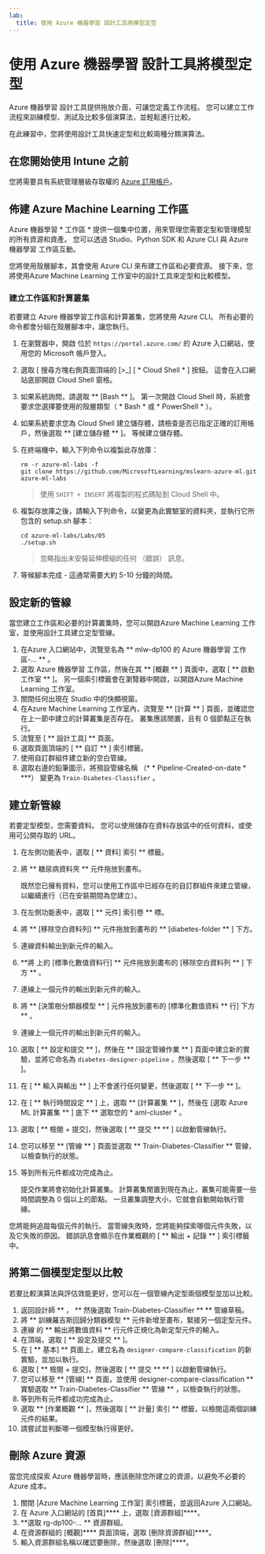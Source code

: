 ```yaml
---
lab:
  title: 使用 Azure 機器學習 設計工具將模型定型
---
```


# 使用 Azure 機器學習 設計工具將模型定型

Azure 機器學習 設計工具提供拖放介面，可讓您定義工作流程。 您可以建立工作流程來訓練模型、測試及比較多個演算法，並輕鬆進行比較。

在此練習中，您將使用設計工具快速定型和比較兩種分類演算法。

## 在您開始使用 Intune 之前

您將需要具有系統管理層級存取權的 [Azure 訂用帳戶](https://azure.microsoft.com/free?azure-portal=true)。

## 佈建 Azure Machine Learning 工作區

Azure 機器學習 * 工作區 * 提供一個集中位置，用來管理您需要定型和管理模型的所有資源和資產。 您可以透過 Studio、Python SDK 和 Azure CLI 與 Azure 機器學習 工作區互動。

您將使用殼層腳本，其會使用 Azure CLI 來布建工作區和必要資源。 接下來，您將使用Azure Machine Learning 工作室中的設計工具來定型和比較模型。

### 建立工作區和計算叢集

若要建立 Azure 機器學習工作區和計算叢集，您將使用 Azure CLI。 所有必要的命令都會分組在殼層腳本中，讓您執行。

1. 在瀏覽器中，開啟 位於 `https://portal.azure.com/` 的 Azure 入口網站，使用您的 Microsoft 帳戶登入。
1. 選取 \[ 搜尋方塊右側頁面頂端的 [>_] [ * Cloud Shell * ] 按鈕。 這會在入口網站底部開啟 Cloud Shell 窗格。
1. 如果系統詢問，請選取 ** [Bash ** ]。 第一次開啟 Cloud Shell 時，系統會要求您選擇要使用的殼層類型（ * Bash * 或 * PowerShell * ）。
1. 如果系統要求您為 Cloud Shell 建立儲存體，請檢查是否已指定正確的訂用帳戶，然後選取 ** [建立儲存體 ** ]。 等候建立儲存體。
1. 在終端機中，輸入下列命令以複製此存放庫：

    ```azurecli
    rm -r azure-ml-labs -f
    git clone https://github.com/MicrosoftLearning/mslearn-azure-ml.git azure-ml-labs
    ```

    > 使用 `SHIFT + INSERT` 將複製的程式碼貼到 Cloud Shell 中。

1. 複製存放庫之後，請輸入下列命令，以變更為此實驗室的資料夾，並執行它所包含的 setup.sh 腳本：

    ```azurecli
    cd azure-ml-labs/Labs/05
    ./setup.sh
    ```

    > 忽略指出未安裝延伸模組的任何 （錯誤） 訊息。

1. 等候腳本完成 - 這通常需要大約 5-10 分鐘的時間。

## 設定新的管線

當您建立工作區和必要的計算叢集時，您可以開啟Azure Machine Learning 工作室，並使用設計工具建立定型管線。

1. 在Azure 入口網站中，流覽至名為 ** mlw-dp100 的 Azure 機器學習 工作區-... ** 。
1. 選取 Azure 機器學習 工作區，然後在其 ** [概觀 ** ] 頁面中，選取 [ ** 啟動工作室 ** ]。 另一個索引標籤會在瀏覽器中開啟，以開啟Azure Machine Learning 工作室。
1. 關閉任何出現在 Studio 中的快顯視窗。
1. 在Azure Machine Learning 工作室內，流覽至 ** [計算 ** ] 頁面，並確認您在上一節中建立的計算叢集是否存在。 叢集應該閒置，且有 0 個節點正在執行。
1. 流覽至 [ ** 設計工具] ** 頁面。
1. 選取頁面頂端的 [ ** 自訂 ** ] 索引標籤。
1. 使用自訂群組件建立新的空白管線。
1. 選取右邊的鉛筆圖示，將預設管線名稱 （* * Pipeline-Created-on-date * ***） 變更為 `Train-Diabetes-Classifier` 。


## 建立新管線

若要定型模型，您需要資料。 您可以使用儲存在資料存放區中的任何資料，或使用可公開存取的 URL。

1. 在左側功能表中，選取 [ ** 資料] 索引 ** 標籤。
1. 將 ** 糖尿病資料夾 ** 元件拖放到畫布。

    既然您已擁有資料，您可以使用工作區中已經存在的自訂群組件來建立管線，以繼續進行（已在安裝期間為您建立）。

1. 在左側功能表中，選取 [ ** 元件] 索引卷 ** 標。
1. 將 ** [移除空白資料列] ** 元件拖放到畫布的 ** [diabetes-folder ** ] 下方。
1. 連線資料輸出到新元件的輸入。
1. **將 上的 [標準化數值資料行] ** 元件拖放到畫布的 [移除空白資料列 ** ] 下方 ** 。
1. 連線上一個元件的輸出到新元件的輸入。
1. 將 ** [決策樹分類器模型 ** ] 元件拖放到畫布的 [標準化數值資料 ** 行] 下方 ** 。
1. 連線上一個元件的輸出到新元件的輸入。
1. 選取 [ ** 設定和提交 ** ]，然後在 ** [設定管線作業 ** ] 頁面中建立新的實驗，並將它命名為 `diabetes-designer-pipeline` ，然後選取 [ ** 下一步 ** ]。
1. 在 [ ** 輸入與輸出 ** ] 上不會進行任何變更，然後選取 [ ** 下一步 ** ]。
1. 在 [ ** 執行時間設定 ** ] 上，選取 ** [計算叢集 ** ]，然後在 [選取 Azure ML 計算叢集 ** ] 底下 ** 選取您的 * aml-cluster * 。
1. 選取 [ ** 檢閱 + 提交]，然後選取 [ ** 提交 ** ** ] 以啟動管線執行。
1. 您可以移至 ** [管線 ** ] 頁面並選取 ** Train-Diabetes-Classifier ** 管線，以檢查執行的狀態。
1. 等到所有元件都成功完成為止。

    提交作業將會初始化計算叢集。 計算叢集閒置到現在為止，叢集可能需要一些時間調整為 0 個以上的節點。 一旦叢集調整大小，它就會自動開始執行管線。

您將能夠追蹤每個元件的執行。 當管線失敗時，您將能夠探索哪個元件失敗，以及它失敗的原因。 錯誤訊息會顯示在作業概觀的 [ ** 輸出 + 記錄 ** ] 索引標籤中。

## 將第二個模型定型以比較

若要比較演算法與評估效能更好，您可以在一個管線內定型兩個模型並加以比較。

1. 返回設計師 ** ， ** 然後選取 Train-Diabetes-Classifier ** ** 管線草稿。
1. 將 ** 訓練羅吉斯回歸分類器模型 ** 元件新增至畫布，緊接另一個定型元件。
1. 連線 的 ** 輸出將數值資料 ** 行元件正規化為新定型元件的輸入。
1. 在頂端，選取 [ ** 設定及提交 ** ]。
1. 在 [ ** 基本] ** 頁面上，建立名為 `designer-compare-classification` 的新實驗，並加以執行。
1. 選取 [ ** 檢閱 + 提交]，然後選取 [ ** 提交 ** ** ] 以啟動管線執行。
1. 您可以移至 ** [管線] ** 頁面，並使用 designer-compare-classification ** 實驗選取 ** Train-Diabetes-Classifier ** 管線 ** ，以檢查執行的狀態。
1. 等到所有元件都成功完成為止。  
1. 選取 ** [作業概觀 ** ]，然後選取 [ ** 計量] 索引 ** 標籤，以檢閱這兩個訓練元件的結果。
1. 請嘗試並判斷哪一個模型執行得更好。

## 刪除 Azure 資源

當您完成探索 Azure 機器學習時，應該刪除您所建立的資源，以避免不必要的 Azure 成本。

1. 關閉 [Azure Machine Learning 工作室] 索引標籤，並返回Azure 入口網站。
1. 在 Azure 入口網站的 [首頁]**** 上，選取 [資源群組]****。
1. **選取 rg-dp100-... ** 資源群組。
1. 在資源群組的 [概觀]**** 頁面頂端，選取 [刪除資源群組]****。
1. 輸入資源群組名稱以確認要刪除，然後選取 [刪除]****。
